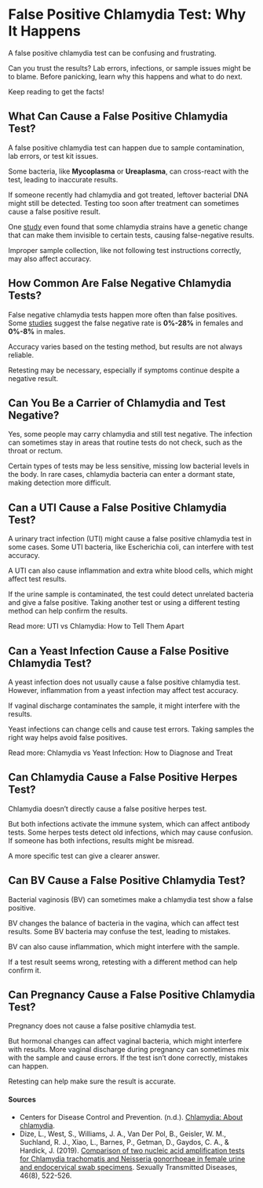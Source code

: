 # False Positive Chlamydia Test: Why It Happens

A false positive chlamydia test can be confusing and frustrating.

Can you trust the results? Lab errors, infections, or sample issues might be to blame. Before panicking, learn why this happens and what to do next.

Keep reading to get the facts!

## What Can Cause a False Positive Chlamydia Test?

A false positive chlamydia test can happen due to sample contamination, lab errors, or test kit issues.

Some bacteria, like **Mycoplasma** or **Ureaplasma**, can cross-react with the test, leading to inaccurate results.

If someone recently had chlamydia and got treated, leftover bacterial DNA might still be detected. Testing too soon after treatment can sometimes cause a false positive result.

One [study](https://pmc.ncbi.nlm.nih.gov/articles/PMC6549458/) even found that some chlamydia strains have a genetic change that can make them invisible to certain tests, causing false-negative results.

Improper sample collection, like not following test instructions correctly, may also affect accuracy.

## How Common Are False Negative Chlamydia Tests?

False negative chlamydia tests happen more often than false positives. Some [studies](https://jamanetwork.com/journals/jama/fullarticle/2784137) suggest the false negative rate is **0%-28%** in females and **0%-8%** in males.

Accuracy varies based on the testing method, but results are not always reliable.

Retesting may be necessary, especially if symptoms continue despite a negative result.

## Can You Be a Carrier of Chlamydia and Test Negative?

Yes, some people may carry chlamydia and still test negative. The infection can sometimes stay in areas that routine tests do not check, such as the throat or rectum.

Certain types of tests may be less sensitive, missing low bacterial levels in the body. In rare cases, chlamydia bacteria can enter a dormant state, making detection more difficult.

## Can a UTI Cause a False Positive Chlamydia Test?

A urinary tract infection (UTI) might cause a false positive chlamydia test in some cases. Some UTI bacteria, like Escherichia coli, can interfere with test accuracy.

A UTI can also cause inflammation and extra white blood cells, which might affect test results.

If the urine sample is contaminated, the test could detect unrelated bacteria and give a false positive. Taking another test or using a different testing method can help confirm the results.

Read more: UTI vs Chlamydia: How to Tell Them Apart

## Can a Yeast Infection Cause a False Positive Chlamydia Test?

A yeast infection does not usually cause a false positive chlamydia test. However, inflammation from a yeast infection may affect test accuracy.

If vaginal discharge contaminates the sample, it might interfere with the results.

Yeast infections can change cells and cause test errors. Taking samples the right way helps avoid false positives.

Read more: Chlamydia vs Yeast Infection: How to Diagnose and Treat

## Can Chlamydia Cause a False Positive Herpes Test?

Chlamydia doesn’t directly cause a false positive herpes test.

But both infections activate the immune system, which can affect antibody tests. Some herpes tests detect old infections, which may cause confusion. If someone has both infections, results might be misread.

A more specific test can give a clearer answer.

## Can BV Cause a False Positive Chlamydia Test?

Bacterial vaginosis (BV) can sometimes make a chlamydia test show a false positive.

BV changes the balance of bacteria in the vagina, which can affect test results. Some BV bacteria may confuse the test, leading to mistakes.

BV can also cause inflammation, which might interfere with the sample.

If a test result seems wrong, retesting with a different method can help confirm it.

## Can Pregnancy Cause a False Positive Chlamydia Test?

Pregnancy does not cause a false positive chlamydia test.

But hormonal changes can affect vaginal bacteria, which might interfere with results. More vaginal discharge during pregnancy can sometimes mix with the sample and cause errors. If the test isn’t done correctly, mistakes can happen.

Retesting can help make sure the result is accurate.

#### Sources

- Centers for Disease Control and Prevention. (n.d.). [Chlamydia: About chlamydia](https://www.cdc.gov/chlamydia/about/index.html).
- Dize, L., West, S., Williams, J. A., Van Der Pol, B., Geisler, W. M., Suchland, R. J., Xiao, L., Barnes, P., Getman, D., Gaydos, C. A., & Hardick, J. (2019). [Comparison of two nucleic acid amplification tests for Chlamydia trachomatis and Neisseria gonorrhoeae in female urine and endocervical swab specimens](https://pmc.ncbi.nlm.nih.gov/articles/PMC6549458/). Sexually Transmitted Diseases, 46(8), 522-526.